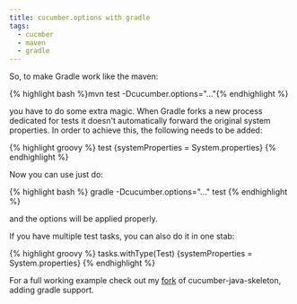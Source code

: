 ```yaml
---
title: cucumber.options with gradle
tags:
  - cucmber
  - maven
  - gradle
---
```


So, to make Gradle work like the maven:

{% highlight bash %}mvn test -Dcucumber.options="..."{% endhighlight %}

you have to do some extra magic. When Gradle forks a new process dedicated for tests it doesn't automatically forward the original system properties. In order to achieve this, the following needs to be added:

{% highlight groovy %}
test {systemProperties = System.properties}
{% endhighlight %}

Now you can use just do:

{% highlight bash %}
gradle -Dcucumber.options="..." test
{% endhighlight %}

and the options will be applied properly.

If you have multiple test tasks, you can also do it in one stab:

{% highlight groovy %}
tasks.withType(Test) {systemProperties = System.properties}
{% endhighlight %}

For a full working example check out my [fork](https://github.com/danielsiwiec/cucumber-java-skeleton) of cucumber-java-skeleton, adding gradle support.
